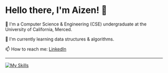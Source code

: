 # Hello there, I'm Aizen! 👋

🏫 I'm a Computer Science & Engineering (CSE) undergraduate at the University of California, Merced.

🌱 I'm currently learning data structures & algorithms.

📫 How to reach me: [LinkedIn](https://www.linkedin.com/in/aizenbaidya/)

---

[![My Skills](https://skillicons.dev/icons?i=cpp,java,python,r)](https://skillicons.dev)
